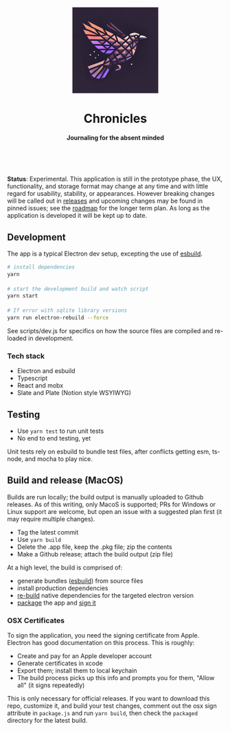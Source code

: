 #

<div align="center">
    <img src="icons/src/input_icon.png" width="200" height="200">
  <h1>Chronicles</h1>
  <p>
    <b>Journaling for the absent minded</b>
  </p>
  <br>
  <br>
  <br>
</div>

**Status**: Experimental. This application is still in the prototype phase, the UX, functionality, and storage format may change at any time and with little regard for usability, stability, or appearances. However breaking changes will be called out in [releases](https://github.com/cloverich/chronicles/releases) and upcoming changes may be found in pinned issues; see the [roadmap](https://github.com/cloverich/chronicles/issues/160) for the longer term plan. As long as the application is developed it will be kept up to date.

## Development

The app is a typical Electron dev setup, excepting the use of [esbuild][1].

```bash
# install dependencies
yarn

# start the development build and watch script
yarn start

# If error with sqlite library versions
yarn run electron-rebuild --force
```

See scripts/dev.js for specifics on how the source files are compiled and re-loaded in development.

### Tech stack

- Electron and esbuild
- Typescript
- React and mobx
- Slate and Plate (Notion style WSYIWYG)

## Testing

- Use `yarn test` to run unit tests
- No end to end testing, yet

Unit tests rely on esbuild to bundle test files, after conflicts getting esm, ts-node, and mocha to play nice.

## Build and release (MacOS)

Builds are run locally; the build output is manually uploaded to Github releases. As of this writing, only MacoS is supported; PRs for Windows or Linux support are welcome, but open an issue with a suggested plan first (it may require multiple changes).

- Tag the latest commit
- Use `yarn build`
- Delete the .app file, keep the .pkg file; zip the contents
- Make a Github release; attach the build output (zip file)

At a high level, the build is comprised of:

- generate bundles ([esbuild][1]) from source files
- install production dependencies
- [re-build][2] native dependencies for the targeted electron version
- [package][3] the app and [sign it][4]

### OSX Certificates

To sign the application, you need the signing certificate from Apple. Electron has good documentation on this process. This is roughly:

- Create and pay for an Apple developer account
- Generate certificates in xcode
- Export them; install them to local keychain
- The build process picks up this info and prompts you for them, "Allow all" (it signs repeatedly)

This is only necessary for official releases. If you want to download this repo, customize it, and build your test changes, comment out the osx sign attribute in `package.js` and run `yarn build`, then check the `packaged` directory for the latest build.

[1]: https://esbuild.github.io
[2]: https://github.com/electron/electron-rebuild
[3]: https://github.com/electron/electron-packager
[incr-notes]: https://thesephist.com/posts/inc/
[4]: https://github.com/electron/osx-sign
